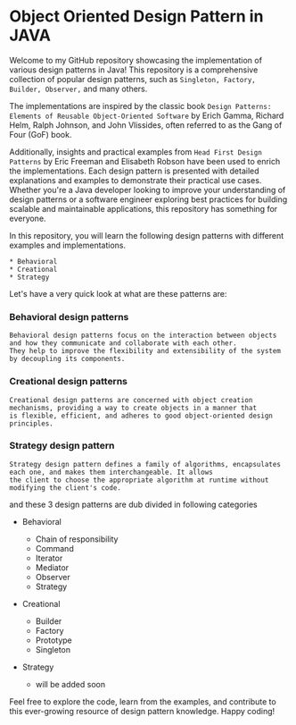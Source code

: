 # Object Oriented Design Pattern in JAVA

Welcome to my GitHub repository showcasing the implementation of various design patterns in Java! 
This repository is a comprehensive collection of popular design patterns, such as `Singleton, Factory, Builder, Observer,` and many others.

The implementations are inspired by the classic book `Design Patterns: Elements of Reusable Object-Oriented Software` by Erich Gamma, Richard Helm, Ralph Johnson, and John Vlissides, 
often referred to as the Gang of Four (GoF) book. 

Additionally, insights and practical examples from `Head First Design Patterns` by Eric Freeman and Elisabeth Robson have been used to enrich the implementations. Each design pattern is presented with detailed explanations and examples to demonstrate their practical use cases. Whether you're a Java developer looking to improve your understanding of design patterns or a software engineer exploring best practices for building scalable and maintainable applications, this repository has something for everyone. 

In this repository, you will learn the following design patterns with different examples and implementations.

```
* Behavioral
* Creational
* Strategy  
```

Let's have a very quick look at what are these patterns are:

### Behavioral design patterns
```
Behavioral design patterns focus on the interaction between objects and how they communicate and collaborate with each other.
They help to improve the flexibility and extensibility of the system by decoupling its components.
```

### Creational design patterns
```
Creational design patterns are concerned with object creation mechanisms, providing a way to create objects in a manner that 
is flexible, efficient, and adheres to good object-oriented design principles.
```

### Strategy design pattern

```
Strategy design pattern defines a family of algorithms, encapsulates each one, and makes them interchangeable. It allows 
the client to choose the appropriate algorithm at runtime without modifying the client's code.
```

and these 3 design patterns are dub divided in following categories

* Behavioral
    - Chain of responsibility 
    - Command
    - Iterator
    - Mediator
    - Observer
    - Strategy
    

* Creational
  * Builder
  * Factory
  * Prototype
  * Singleton
  
    
* Strategy
  * will be added soon

Feel free to explore the code, learn from the examples, and contribute to this ever-growing resource of design pattern knowledge. Happy coding!